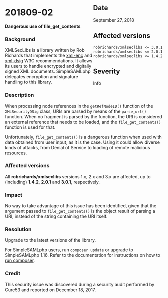 <div class="sidebar-warning" style="float: right;">
<h2>Date</h2>
September 27, 2018
<h2>Affected versions</h2>
<code>robrichards/xmlseclibs <= 3.0.1</code><br/>
<code>robrichards/xmlseclibs <= 2.0.1</code><br/>
<code>robrichards/xmlseclibs <= 1.4.2</code>
<h2>Severity</h2>
Info
</div>

# 201809-02

**Dangerous use of file_get_contents**

### Background

XMLSecLibs is a library written by Rob Richards that implements the
[xml-enc](https://www.w3.org/TR/2002/REC-xmlenc-core-20021210/Overview.html) and
[xml-dsig](https://www.w3.org/TR/xmldsig-core1/) W3C recommendations. It allows its users to handle encrypted and
digitally signed XML documents. SimpleSAMLphp delegates encryption and signature handling to this library.

### Description

When processing node references in the `getRefNodeID()` function of the `XMLSecurityDSig` class, URIs are parsed by
means of the `parse_url()` function. When no fragment is parsed by the function, the URI is considered an external
reference that needs to be loaded, and the `file_get_contents()` function is used for that.

Unfortunately, `file_get_contents()` is a dangerous function when used with data obtained from user input, as it is the
case. Using it could allow diverse kinds of attacks, from Denial of Service to loading of remote malicious resources.

### Affected versions

All **robrichards/xmlseclibs** versions 1.x, 2.x and 3.x are affected, up to (including) **1.4.2**, **2.0.1** and
**3.0.1**, respectively.

### Impact

No way to take advantage of this issue has been identified, given that the argument passed to `file_get_contents()` is
the object result of parsing a URI, instead of the string containing the URI itself.

### Resolution

Upgrade to the latest versions of the library.

For SimpleSAMLphp users, run `composer update` or upgrade to SimpleSAMLphp 1.16. Refer to the documentation for
instructions on how to [run composer](https://simplesamlphp.org/docs/stable/simplesamlphp-install-repo).

### Credit

This security issue was discovered during a security audit performed by Cure53 and reported on December 18, 2017.
